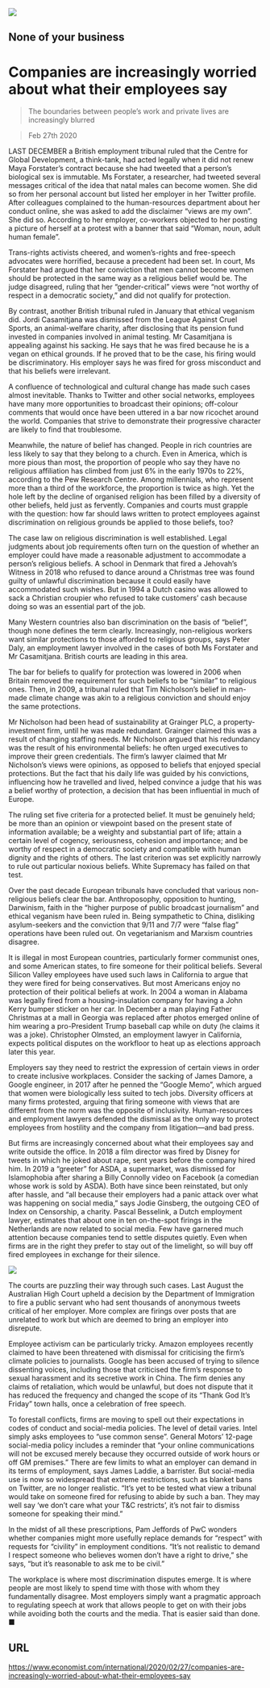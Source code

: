 ![](./images/20200229_IRD001_0.jpg)

## None of your business

# Companies are increasingly worried about what their employees say

> The boundaries between people’s work and private lives are increasingly blurred

> Feb 27th 2020

LAST DECEMBER a British employment tribunal ruled that the Centre for Global Development, a think-tank, had acted legally when it did not renew Maya Forstater’s contract because she had tweeted that a person’s biological sex is immutable. Ms Forstater, a researcher, had tweeted several messages critical of the idea that natal males can become women. She did so from her personal account but listed her employer in her Twitter profile. After colleagues complained to the human-resources department about her conduct online, she was asked to add the disclaimer “views are my own”. She did so. According to her employer, co-workers objected to her posting a picture of herself at a protest with a banner that said “Woman, noun, adult human female”.

Trans-rights activists cheered, and women’s-rights and free-speech advocates were horrified, because a precedent had been set. In court, Ms Forstater had argued that her conviction that men cannot become women should be protected in the same way as a religious belief would be. The judge disagreed, ruling that her “gender-critical” views were “not worthy of respect in a democratic society,” and did not qualify for protection.

By contrast, another British tribunal ruled in January that ethical veganism did. Jordi Casamitjana was dismissed from the League Against Cruel Sports, an animal-welfare charity, after disclosing that its pension fund invested in companies involved in animal testing. Mr Casamitjana is appealing against his sacking. He says that he was fired because he is a vegan on ethical grounds. If he proved that to be the case, his firing would be discriminatory. His employer says he was fired for gross misconduct and that his beliefs were irrelevant.

A confluence of technological and cultural change has made such cases almost inevitable. Thanks to Twitter and other social networks, employees have many more opportunities to broadcast their opinions; off-colour comments that would once have been uttered in a bar now ricochet around the world. Companies that strive to demonstrate their progressive character are likely to find that troublesome.

Meanwhile, the nature of belief has changed. People in rich countries are less likely to say that they belong to a church. Even in America, which is more pious than most, the proportion of people who say they have no religious affiliation has climbed from just 6% in the early 1970s to 22%, according to the Pew Research Centre. Among millennials, who represent more than a third of the workforce, the proportion is twice as high. Yet the hole left by the decline of organised religion has been filled by a diversity of other beliefs, held just as fervently. Companies and courts must grapple with the question: how far should laws written to protect employees against discrimination on religious grounds be applied to those beliefs, too?

The case law on religious discrimination is well established. Legal judgments about job requirements often turn on the question of whether an employer could have made a reasonable adjustment to accommodate a person’s religious beliefs. A school in Denmark that fired a Jehovah’s Witness in 2018 who refused to dance around a Christmas tree was found guilty of unlawful discrimination because it could easily have accommodated such wishes. But in 1994 a Dutch casino was allowed to sack a Christian croupier who refused to take customers’ cash because doing so was an essential part of the job.

Many Western countries also ban discrimination on the basis of “belief”, though none defines the term clearly. Increasingly, non-religious workers want similar protections to those afforded to religious groups, says Peter Daly, an employment lawyer involved in the cases of both Ms Forstater and Mr Casamitjana. British courts are leading in this area.

The bar for beliefs to qualify for protection was lowered in 2006 when Britain removed the requirement for such beliefs to be “similar” to religious ones. Then, in 2009, a tribunal ruled that Tim Nicholson’s belief in man-made climate change was akin to a religious conviction and should enjoy the same protections.

Mr Nicholson had been head of sustainability at Grainger PLC, a property-investment firm, until he was made redundant. Grainger claimed this was a result of changing staffing needs. Mr Nicholson argued that his redundancy was the result of his environmental beliefs: he often urged executives to improve their green credentials. The firm’s lawyer claimed that Mr Nicholson’s views were opinions, as opposed to beliefs that enjoyed special protections. But the fact that his daily life was guided by his convictions, influencing how he travelled and lived, helped convince a judge that his was a belief worthy of protection, a decision that has been influential in much of Europe.

The ruling set five criteria for a protected belief. It must be genuinely held; be more than an opinion or viewpoint based on the present state of information available; be a weighty and substantial part of life; attain a certain level of cogency, seriousness, cohesion and importance; and be worthy of respect in a democratic society and compatible with human dignity and the rights of others. The last criterion was set explicitly narrowly to rule out particular noxious beliefs. White Supremacy has failed on that test.

Over the past decade European tribunals have concluded that various non-religious beliefs clear the bar. Anthroposophy, opposition to hunting, Darwinism, faith in the “higher purpose of public broadcast journalism” and ethical veganism have been ruled in. Being sympathetic to China, disliking asylum-seekers and the conviction that 9/11 and 7/7 were “false flag” operations have been ruled out. On vegetarianism and Marxism countries disagree.

It is illegal in most European countries, particularly former communist ones, and some American states, to fire someone for their political beliefs. Several Silicon Valley employees have used such laws in California to argue that they were fired for being conservatives. But most Americans enjoy no protection of their political beliefs at work. In 2004 a woman in Alabama was legally fired from a housing-insulation company for having a John Kerry bumper sticker on her car. In December a man playing Father Christmas at a mall in Georgia was replaced after photos emerged online of him wearing a pro-President Trump baseball cap while on duty (he claims it was a joke). Christopher Olmsted, an employment lawyer in California, expects political disputes on the workfloor to heat up as elections approach later this year.

Employers say they need to restrict the expression of certain views in order to create inclusive workplaces. Consider the sacking of James Damore, a Google engineer, in 2017 after he penned the “Google Memo”, which argued that women were biologically less suited to tech jobs. Diversity officers at many firms protested, arguing that firing someone with views that are different from the norm was the opposite of inclusivity. Human-resources and employment lawyers defended the dismissal as the only way to protect employees from hostility and the company from litigation—and bad press.

But firms are increasingly concerned about what their employees say and write outside the office. In 2018 a film director was fired by Disney for tweets in which he joked about rape, sent years before the company hired him. In 2019 a “greeter” for ASDA, a supermarket, was dismissed for Islamophobia after sharing a Billy Connolly video on Facebook (a comedian whose work is sold by ASDA). Both have since been reinstated, but only after hassle, and “all because their employers had a panic attack over what was happening on social media,” says Jodie Ginsberg, the outgoing CEO of Index on Censorship, a charity. Pascal Besselink, a Dutch employment lawyer, estimates that about one in ten on-the-spot firings in the Netherlands are now related to social media. Few have garnered much attention because companies tend to settle disputes quietly. Even when firms are in the right they prefer to stay out of the limelight, so will buy off fired employees in exchange for their silence.

![](./images/20200229_IRD002_0.jpg)

The courts are puzzling their way through such cases. Last August the Australian High Court upheld a decision by the Department of Immigration to fire a public servant who had sent thousands of anonymous tweets critical of her employer. More complex are firings over posts that are unrelated to work but which are deemed to bring an employer into disrepute.

Employee activism can be particularly tricky. Amazon employees recently claimed to have been threatened with dismissal for criticising the firm’s climate policies to journalists. Google has been accused of trying to silence dissenting voices, including those that criticised the firm’s response to sexual harassment and its secretive work in China. The firm denies any claims of retaliation, which would be unlawful, but does not dispute that it has reduced the frequency and changed the scope of its “Thank God It’s Friday” town halls, once a celebration of free speech.

To forestall conflicts, firms are moving to spell out their expectations in codes of conduct and social-media policies. The level of detail varies. Intel simply asks employees to “use common sense”. General Motors’ 12-page social-media policy includes a reminder that “your online communications will not be excused merely because they occurred outside of work hours or off GM premises.” There are few limits to what an employer can demand in its terms of employment, says James Laddie, a barrister. But social-media use is now so widespread that extreme restrictions, such as blanket bans on Twitter, are no longer realistic. “It’s yet to be tested what view a tribunal would take on someone fired for refusing to abide by such a ban. They may well say ‘we don’t care what your T&C restricts’, it’s not fair to dismiss someone for speaking their mind.”

In the midst of all these prescriptions, Pam Jeffords of PwC wonders whether companies might more usefully replace demands for “respect” with requests for “civility” in employment conditions. “It’s not realistic to demand I respect someone who believes women don’t have a right to drive,” she says, “but it’s reasonable to ask me to be civil.”

The workplace is where most discrimination disputes emerge. It is where people are most likely to spend time with those with whom they fundamentally disagree. Most employers simply want a pragmatic approach to regulating speech at work that allows people to get on with their jobs while avoiding both the courts and the media. That is easier said than done. ■

## URL

https://www.economist.com/international/2020/02/27/companies-are-increasingly-worried-about-what-their-employees-say
